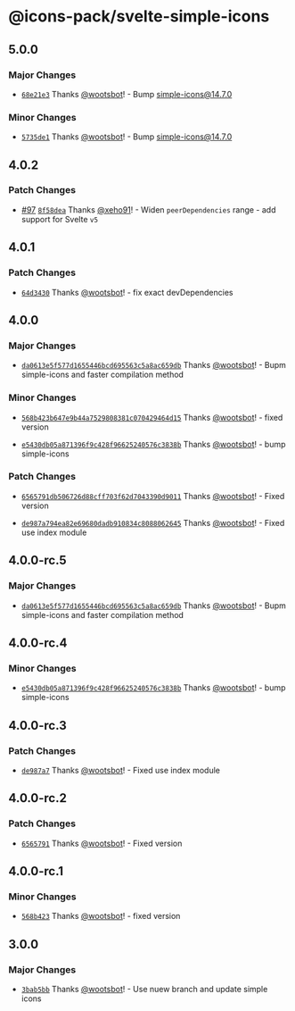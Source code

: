 # @icons-pack/svelte-simple-icons

## 5.0.0

### Major Changes

- [`68e21e3`](https://github.com/icons-pack/svelte-simple-icons/commit/68e21e36096ce188ef354e13340ba56b20e61789) Thanks [@wootsbot](https://github.com/wootsbot)! - Bump simple-icons@14.7.0

### Minor Changes

- [`5735de1`](https://github.com/icons-pack/svelte-simple-icons/commit/5735de13e754052a15724d380c2e63f0ecba322e) Thanks [@wootsbot](https://github.com/wootsbot)! - Bump simple-icons@14.7.0

## 4.0.2

### Patch Changes

- [#97](https://github.com/icons-pack/svelte-simple-icons/pull/97) [`8f58dea`](https://github.com/icons-pack/svelte-simple-icons/commit/8f58deae9356464aeb80642f88b56d3695f3ecc1) Thanks [@xeho91](https://github.com/xeho91)! - Widen `peerDependencies` range - add support for Svelte `v5`

## 4.0.1

### Patch Changes

- [`64d3430`](https://github.com/icons-pack/svelte-simple-icons/commit/64d3430b2e569cf3a36a89b218c64eb5759fdf27) Thanks [@wootsbot](https://github.com/wootsbot)! - fix exact devDependencies

## 4.0.0

### Major Changes

- [`da0613e5f577d1655446bcd695563c5a8ac659db`](https://github.com/icons-pack/svelte-simple-icons/commit/da0613e5f577d1655446bcd695563c5a8ac659db) Thanks [@wootsbot](https://github.com/wootsbot)! - Bupm simple-icons and faster compilation method

### Minor Changes

- [`568b423b647e9b44a7529808381c070429464d15`](https://github.com/icons-pack/svelte-simple-icons/commit/568b423b647e9b44a7529808381c070429464d15) Thanks [@wootsbot](https://github.com/wootsbot)! - fixed version

- [`e5430db05a871396f9c428f96625240576c3838b`](https://github.com/icons-pack/svelte-simple-icons/commit/e5430db05a871396f9c428f96625240576c3838b) Thanks [@wootsbot](https://github.com/wootsbot)! - bump simple-icons

### Patch Changes

- [`6565791db506726d88cff703f62d7043390d9011`](https://github.com/icons-pack/svelte-simple-icons/commit/6565791db506726d88cff703f62d7043390d9011) Thanks [@wootsbot](https://github.com/wootsbot)! - Fixed version

- [`de987a794ea82e69680dadb910834c8088062645`](https://github.com/icons-pack/svelte-simple-icons/commit/de987a794ea82e69680dadb910834c8088062645) Thanks [@wootsbot](https://github.com/wootsbot)! - Fixed use index module

## 4.0.0-rc.5

### Major Changes

- [`da0613e5f577d1655446bcd695563c5a8ac659db`](https://github.com/icons-pack/svelte-simple-icons/commit/da0613e5f577d1655446bcd695563c5a8ac659db) Thanks [@wootsbot](https://github.com/wootsbot)! - Bupm simple-icons and faster compilation method

## 4.0.0-rc.4

### Minor Changes

- [`e5430db05a871396f9c428f96625240576c3838b`](https://github.com/icons-pack/svelte-simple-icons/commit/e5430db05a871396f9c428f96625240576c3838b) Thanks [@wootsbot](https://github.com/wootsbot)! - bump simple-icons

## 4.0.0-rc.3

### Patch Changes

- [`de987a7`](https://github.com/icons-pack/svelte-simple-icons/commit/de987a794ea82e69680dadb910834c8088062645) Thanks [@wootsbot](https://github.com/wootsbot)! - Fixed use index module

## 4.0.0-rc.2

### Patch Changes

- [`6565791`](https://github.com/icons-pack/svelte-simple-icons/commit/6565791db506726d88cff703f62d7043390d9011) Thanks [@wootsbot](https://github.com/wootsbot)! - Fixed version

## 4.0.0-rc.1

### Minor Changes

- [`568b423`](https://github.com/icons-pack/svelte-simple-icons/commit/568b423b647e9b44a7529808381c070429464d15) Thanks [@wootsbot](https://github.com/wootsbot)! - fixed version

## 3.0.0

### Major Changes

- [`3bab5bb`](https://github.com/icons-pack/svelte-simple-icons/commit/3bab5bbcbc4b7cf712438e7eae31182047087ead) Thanks [@wootsbot](https://github.com/wootsbot)! - Use nuew branch and update simple icons
